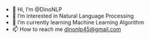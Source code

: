 - 👋 Hi, I’m @DinoNLP
- 👀 I’m interested in Natural Language Processing
- 🌱 I’m currently learning Machine Learning Algorithm
- 📫 How to reach me dinonlp45@gmail.com
